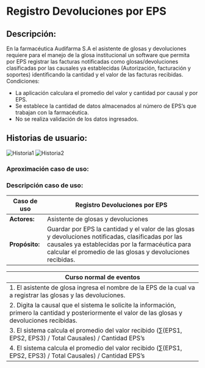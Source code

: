 # Registro Devoluciones por EPS
## Descripción:

En la farmacéutica Audifarma S.A el asistente de glosas y devoluciones requiere para el manejo de la glosa institucional un software que permita por EPS registrar las facturas notificadas como glosas/devoluciones clasificadas por las causales ya establecidas (Autorización, facturación y soportes) identificando la cantidad y el valor de las facturas recibidas.
Condiciones:
-	La aplicación calculara el promedio del valor y cantidad por causal y por EPS.
-	Se establece la cantidad de datos almacenados al número de EPS’s que trabajan con la farmacéutica.
-	No se realiza validación de los datos ingresados.

## Historias de usuario:

![Historia1](https://github.com/maangelicat/ed2a1.github.io/assets/128763241/22827cfa-0f83-4acf-86ea-863d54f287fc)
![Historia2](https://github.com/maangelicat/ed2a1.github.io/assets/128763241/20c7a381-8143-478b-8c49-44fee5512136)

### Aproximación caso de uso:

### Descripción caso de uso:

| **Caso de uso** | Registro Devoluciones por EPS |
|----------|----------|
| **Actores:**    |  Asistente de glosas y devoluciones  |
| **Propósito:**   |  Guardar por EPS la cantidad y el valor de las glosas y devoluciones notificadas, clasificadas por las causales ya establecidas por la farmacéutica para calcular el promedio de las glosas y devoluciones recibidas.    |


| **Curso normal de eventos** |
|----------|
| 1. El asistente de glosa ingresa el nombre de la EPS de la cual va a registrar las glosas y las devoluciones. |
| 2. Digita la causal que el sistema le solicite la información, primero la cantidad y posteriormente el valor de las glosas y devoluciones recibidas. |
|3.  El sistema calcula el promedio del valor recibido (∑(EPS1, EPS2, EPS3) / Total Causales) / Cantidad EPS’s |
|4.  El sistema calcula el promedio del valor recibido (∑(EPS1, EPS2, EPS3) / Total Causales) / Cantidad EPS’s |

